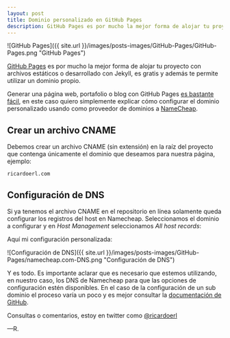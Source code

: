 ```yaml
---
layout: post
title: Dominio personalizado en GitHub Pages
description: GitHub Pages es por mucho la mejor forma de alojar tu proyecto desarrollado con Jekyll, es gratis y ademas te permite utilizar un dominio propio.
---
```


![GitHub Pages]({{ site.url }}/images/posts-images/GitHub-Pages/GitHub-Pages.png "GitHub Pages")

[GitHub Pages](http://pages.github.com/) es por mucho la mejor forma de alojar tu proyecto con archivos estáticos o desarrollado con Jekyll, es gratis y además te permite utilizar un dominio propio.

Generar una página web, portafolio o blog con GitHub Pages [es bastante fácil](http://pages.github.com/#tutorial), en este caso quiero simplemente explicar cómo configurar el dominio personalizado usando como proveedor de dominios a [NameCheap](https://www.namecheap.com/). 

## Crear un archivo CNAME

Debemos crear un archivo CNAME (sin extensión) en la raíz del proyecto que contenga únicamente el dominio que deseamos para nuestra página, ejemplo:

	ricardoerl.com


## Configuración de DNS

Si ya tenemos el archivo CNAME en el repositorio en línea solamente queda configurar los registros del host en Namecheap. Seleccionamos el dominio a configurar y en *Host Management* seleccionamos *All host records*:

Aquí mi configuración personalizada:

![Configuración de DNS]({{ site.url }}/images/posts-images/GitHub-Pages/namecheap.com-DNS.png "Configuración de DNS")

Y es todo. Es importante aclarar que es necesario que estemos utilizando, en nuestro caso, los DNS de Namecheap para que las opciones de configuración estén disponibles. En el caso de la configuración de un sub dominio el proceso varía un poco y es mejor consultar la [documentación de GitHub](https://help.github.com/articles/setting-up-a-custom-domain-with-pages).

Consultas o comentarios, estoy en twitter como [@ricardoerl](https://twitter.com/ricardoerl)

&mdash;R.





